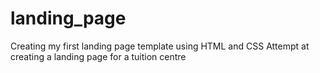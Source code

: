 # landing_page
Creating my first landing page template using HTML and CSS
Attempt at creating a landing page for a tuition centre